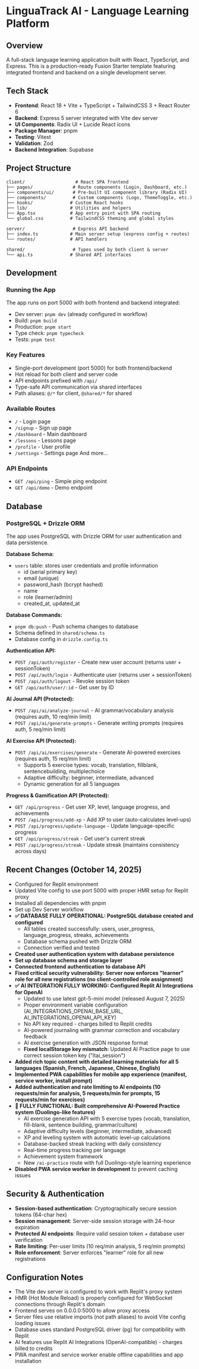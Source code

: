 # LinguaTrack AI - Language Learning Platform

## Overview
A full-stack language learning application built with React, TypeScript, and Express. This is a production-ready Fusion Starter template featuring integrated frontend and backend on a single development server.

## Tech Stack
- **Frontend**: React 18 + Vite + TypeScript + TailwindCSS 3 + React Router 6
- **Backend**: Express 5 server integrated with Vite dev server
- **UI Components**: Radix UI + Lucide React icons
- **Package Manager**: pnpm
- **Testing**: Vitest
- **Validation**: Zod
- **Backend Integration**: Supabase

## Project Structure
```
client/                   # React SPA frontend
├── pages/               # Route components (Login, Dashboard, etc.)
├── components/ui/       # Pre-built UI component library (Radix UI)
├── components/          # Custom components (Logo, ThemeToggle, etc.)
├── hooks/              # Custom React hooks
├── lib/                # Utilities and helpers
├── App.tsx             # App entry point with SPA routing
└── global.css          # TailwindCSS theming and global styles

server/                  # Express API backend
├── index.ts            # Main server setup (express config + routes)
└── routes/             # API handlers

shared/                  # Types used by both client & server
└── api.ts              # Shared API interfaces
```

## Development

### Running the App
The app runs on port 5000 with both frontend and backend integrated:
- Dev server: `pnpm dev` (already configured in workflow)
- Build: `pnpm build`
- Production: `pnpm start`
- Type check: `pnpm typecheck`
- Tests: `pnpm test`

### Key Features
- Single-port development (port 5000) for both frontend/backend
- Hot reload for both client and server code
- API endpoints prefixed with `/api/`
- Type-safe API communication via shared interfaces
- Path aliases: `@/*` for client, `@shared/*` for shared

### Available Routes
- `/` - Login page
- `/signup` - Sign up page
- `/dashboard` - Main dashboard
- `/lessons` - Lessons page
- `/profile` - User profile
- `/settings` - Settings page
And more...

### API Endpoints
- `GET /api/ping` - Simple ping endpoint
- `GET /api/demo` - Demo endpoint

## Database

### PostgreSQL + Drizzle ORM
The app uses PostgreSQL with Drizzle ORM for user authentication and data persistence.

**Database Schema:**
- `users` table: stores user credentials and profile information
  - id (serial primary key)
  - email (unique)
  - password_hash (bcrypt hashed)
  - name
  - role (learner/admin)
  - created_at, updated_at

**Database Commands:**
- `pnpm db:push` - Push schema changes to database
- Schema defined in `shared/schema.ts`
- Database config in `drizzle.config.ts`

**Authentication API:**
- `POST /api/auth/register` - Create new user account (returns user + sessionToken)
- `POST /api/auth/login` - Authenticate user (returns user + sessionToken)
- `POST /api/auth/logout` - Revoke session token
- `GET /api/auth/user/:id` - Get user by ID

**AI Journal API (Protected):**
- `POST /api/ai/analyze-journal` - AI grammar/vocabulary analysis (requires auth, 10 req/min limit)
- `POST /api/ai/generate-prompts` - Generate writing prompts (requires auth, 5 req/min limit)

**AI Exercise API (Protected):**
- `POST /api/ai/exercises/generate` - Generate AI-powered exercises (requires auth, 15 req/min limit)
  - Supports 5 exercise types: vocab, translation, fillblank, sentencebuilding, multiplechoice
  - Adaptive difficulty: beginner, intermediate, advanced
  - Dynamic generation for all 5 languages

**Progress & Gamification API (Protected):**
- `GET /api/progress` - Get user XP, level, language progress, and achievements
- `POST /api/progress/add-xp` - Add XP to user (auto-calculates level-ups)
- `POST /api/progress/update-language` - Update language-specific progress
- `GET /api/progress/streak` - Get user's current streak
- `POST /api/progress/streak` - Update streak (maintains consistency across days)

## Recent Changes (October 14, 2025)
- Configured for Replit environment
- Updated Vite config to use port 5000 with proper HMR setup for Replit proxy
- Installed all dependencies with pnpm
- Set up Dev Server workflow
- **✅ DATABASE FULLY OPERATIONAL: PostgreSQL database created and configured**
  - All tables created successfully: users, user_progress, language_progress, streaks, achievements
  - Database schema pushed with Drizzle ORM
  - Connection verified and tested
- **Created user authentication system with database persistence**
- **Set up database schema and storage layer**
- **Connected frontend authentication to database API**
- **Fixed critical security vulnerability: Server now enforces "learner" role for all new registrations (no client-controlled role assignment)**
- **✅ AI INTEGRATION FULLY WORKING: Configured Replit AI Integrations for OpenAI**
  - Updated to use latest gpt-5-mini model (released August 7, 2025)
  - Proper environment variable configuration (AI_INTEGRATIONS_OPENAI_BASE_URL, AI_INTEGRATIONS_OPENAI_API_KEY)
  - No API key required - charges billed to Replit credits
  - AI-powered journaling with grammar correction and vocabulary feedback
  - AI exercise generation with JSON response format
  - **Fixed localStorage key mismatch**: Updated AI Practice page to use correct session token key ("ltai_session")
- **Added rich topic content with detailed learning materials for all 5 languages (Spanish, French, Japanese, Chinese, English)**
- **Implemented PWA capabilities for mobile app experience (manifest, service worker, install prompt)**
- **Added authentication and rate limiting to AI endpoints (10 requests/min for analysis, 5 requests/min for prompts, 15 requests/min for exercises)**
- **🚀 FULLY FUNCTIONAL: Built comprehensive AI-Powered Practice system (Duolingo-like features)**
  - AI exercise generation API with 5 exercise types (vocab, translation, fill-blank, sentence building, grammar/culture)
  - Adaptive difficulty levels (beginner, intermediate, advanced)
  - XP and leveling system with automatic level-up calculations
  - Database-backed streak tracking with daily consistency
  - Real-time progress tracking per language
  - Achievement system framework
  - New `/ai-practice` route with full Duolingo-style learning experience
- **Disabled PWA service worker in development** to prevent caching issues

## Security & Authentication
- **Session-based authentication**: Cryptographically secure session tokens (64-char hex)
- **Session management**: Server-side session storage with 24-hour expiration
- **Protected AI endpoints**: Require valid session token + database user verification
- **Rate limiting**: Per-user limits (10 req/min analysis, 5 req/min prompts)
- **Role enforcement**: Server enforces "learner" role for all new registrations

## Configuration Notes
- The Vite dev server is configured to work with Replit's proxy system
- HMR (Hot Module Reload) is properly configured for WebSocket connections through Replit's domain
- Frontend serves on 0.0.0.0:5000 to allow proxy access
- Server files use relative imports (not path aliases) to avoid Vite config loading issues
- Database uses standard PostgreSQL driver (pg) for compatibility with Replit
- AI features use Replit AI Integrations (OpenAI-compatible) - charges billed to credits
- PWA manifest and service worker enable offline capabilities and app installation
